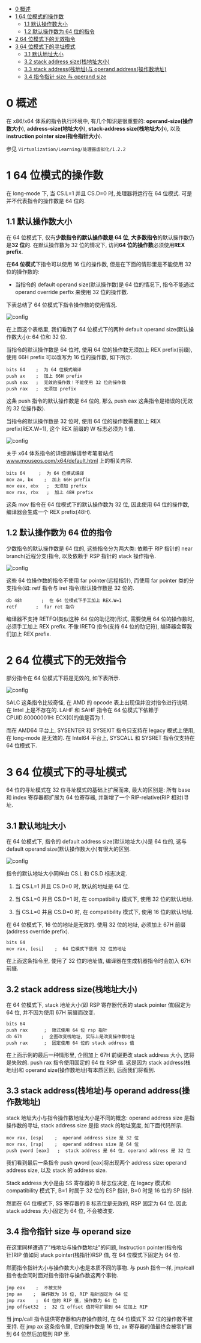 
<!-- @import "[TOC]" {cmd="toc" depthFrom=1 depthTo=6 orderedList=false} -->

<!-- code_chunk_output -->

- [0 概述](#0-概述)
- [1 64 位模式的操作数](#1-64-位模式的操作数)
  - [1.1 默认操作数大小](#11-默认操作数大小)
  - [1.2 默认操作数为 64 位的指令](#12-默认操作数为-64-位的指令)
- [2 64 位模式下的无效指令](#2-64-位模式下的无效指令)
- [3 64 位模式下的寻址模式](#3-64-位模式下的寻址模式)
  - [3.1 默认地址大小](#31-默认地址大小)
  - [3.2 stack address size(栈地址大小)](#32-stack-address-size栈地址大小)
  - [3.3 stack address(栈地址)与 operand address(操作数地址)](#33-stack-address栈地址与-operand-address操作数地址)
  - [3.4 指令指针 size 与 operand size](#34-指令指针-size-与-operand-size)

<!-- /code_chunk_output -->

# 0 概述

在 x86/x64 体系的指令执行环境中, 有几个知识是很重要的: **operand\-size(操作数大小**), **address\-size(地址大小**), **stack\-address size(栈地址大小**), 以及**instruction pointer size(指令指针大小**).

参见 `Virtualization/Learning/处理器虚拟化/1.2.2`
# 1 64 位模式的操作数

在 long\-mode 下, 当 CS.L=1 并且 CS.D=0 时, 处理器将运行在 64 位模式. 可是并不代表指令的操作数是 64 位的.

## 1.1 默认操作数大小

在 64 位模式下, 仅有**少数指令的默认操作数是 64 位**, **大多数指令**的默认操作数仍是**32 位**的. 在默认操作数为 32 位的情况下, 访问**64 位的操作数**必须使用**REX prefix**.

在**64 位模式**下指令可以使用 16 位的操作数, 但是在下面的情形里是不能使用 32 位的操作数的:

- 当指令的 default operand size(默认操作数)是 64 位的情况下, 指令不能通过 operand override perfix 来使用 32 位的操作数.

下表总结了 64 位模式下指令操作数的使用情况.

![config](./images/22.png)

在上面这个表格里, 我们看到了 64 位模式下的两种 default operand size(默认操作数大小): 64 位和 32 位.

当指令的默认操作数是 64 位时, 使用 64 位的操作数无须加上 REX prefix(前缀), 使用 66H prefix 可以改写为 16 位的操作数, 如下所示.

```assembly
bits 64    ;  为 64 位模式编译
push ax    ;  加上 66H prefix
push eax   ;  无效的操作数！不能使用 32 位的操作数
push rax   ;  无须加 prefix
```

这条 push 指令的默认操作数是 64 位的, 那么 push eax 这条指令是错误的(无效的 32 位操作数).

当指令的默认操作数是 32 位时, 使用 64 位的操作数需要加上 REX prefix(REX.W=1), 这个 REX 前缀的 W 标志必须为 1 值.

![config](./images/23.png)

关于 x64 体系指令的详细讲解请参考笔者站点 www.mouseos.com/x64/default.html 上的相关内容.

```assembly
bits 64     ;  为 64 位模式编译
mov ax, bx    ;  加上 66H prefix
mov eax, ebx   ;  无须加 prefix
mov rax, rbx   ;  加上 48H prefix
```

这条 mov 指令在 64 位模式下的默认操作数为 32 位, 因此使用 64 位的操作数, 编译器会生成一个 REX prefix(48H).

## 1.2 默认操作数为 64 位的指令

少数指令的默认操作数是 64 位的, 这些指令分为两大类: 依赖于 RIP 指针的 near branch(近程分支)指令, 以及依赖于 RSP 指针的 stack 操作指令.

![config](./images/24.png)

这些 64 位操作数的指令不使用 far pointer(远程指针), 而使用 far pointer 类的分支指令(如: retf 指令与 iret 指令)默认操作数是 32 位的.

```assembly
db 48h       ;  在 64 位模式下手工加上 REX.W=1
retf       ;  far ret 指令
```

编译器不支持 RETFQ(类似这种 64 位的助记符)形式, 需要使用 64 位的操作数时, 必须手工加上 REX prefix. 不像 IRETQ 指令(支持 64 位的助记符), 编译器会帮我们加上 REX prefix.

# 2 64 位模式下的无效指令

部分指令在 64 位模式下将是无效的, 如下表所示.

![config](./images/25.png)

SALC 这条指令比较奇怪, 在 AMD 的 opcode 表上出现但并没对指令进行说明. 在 Intel 上是不存在的. LAHF 和 SAHF 指令在 64 位模式下依赖于 CPUID.80000001H: ECX[0]的值是否为 1.

而在 AMD64 平台上, SYSENTER 和 SYSEXIT 指令只支持在 legacy 模式上使用, 在 long\-mode 是无效的. 在 Intel64 平台上, SYSCALL 和 SYSRET 指令仅支持在 64 位模式下.

# 3 64 位模式下的寻址模式

64 位的寻址模式在 32 位寻址模式的基础上扩展而来, 最大的区别是: 所有 base 和 index 寄存器都扩展为 64 位寄存器, 并新增了一个 RIP-relative(RIP 相对)寻址.

## 3.1 默认地址大小

在 64 位模式下, 指令的 default address size(默认地址大小)是 64 位的, 这与 default operand size(默认操作数大小)有很大的区别.

![config](./images/26.png)

指令的默认地址大小同样由 CS.L 和 CS.D 标志决定.

1) 当 CS.L=1 并且 CS.D=0 时, 默认的地址是 64 位.

2) 当 CS.L=0 并且 CS.D=1 时, 在 compatibility 模式下, 使用 32 位的默认地址.

3) 当 CS.L=0 并且 CS.D=0 时, 在 compatibility 模式下, 使用 16 位的默认地址.

在 64 位模式下, 16 位的地址是无效的. 使用 32 位的地址, 必须加上 67H 前缀(address override prefix).

```assembly
bits 64
mov rax, [esi]    ;  64 位模式下使用 32 位的地址
```

在上面这条指令里, 使用了 32 位的地址值, 编译器在生成机器指令时会加入 67H 前缀.

## 3.2 stack address size(栈地址大小)

在 64 位模式下, stack 地址大小(即 RSP 寄存器代表的 stack pointer 值)固定为 64 位, 并不因为使用 67H 前缀而改变.

```assembly
bits 64
push rax      ;  隐式使用 64 位 rsp 指针
db 67h       ;  企图改变栈地址, 实际上是改变操作数地址
push rax      ;  固定使用 64 位的 stack address 值
```

在上面示例的最后一种情形里, 企图加上 67H 前缀更改 stack address 大小, 这将是失败的. push rax 指令使用固定的 64 位 RSP 值. 这是因为 stack address(栈地址)和 operand size(操作数地址)有本质区别, 后面我们将看到.

## 3.3 stack address(栈地址)与 operand address(操作数地址)

stack 地址大小与指令操作数地址大小是不同的概念: operand address size 是指操作数的寻址, stack address size 是指 stack 的地址宽度, 如下面代码所示.

```assembly
mov rax, [esp]    ;  operand address size 是 32 位
mov rax, [rsp]    ;  operand address size 是 64 位
push qword [eax]   ;  stack address 是 64 位, operand address 是 32 位
```

我们看到最后一条指令 push qword [eax]将出现两个 address size: operand address size, 以及 stack 的 address size.

Stack address 大小是由 SS 寄存器的 B 标志位决定, 在 legacy 模式和 compatibility 模式下, B=1 时属于 32 位的 ESP 指针, B=0 时是 16 位的 SP 指针.

然而在 64 位模式下, SS 寄存器的 B 标志位是无效的, RSP 固定为 64 位. 因此 stack address 大小固定为 64 位, 不会被改变.

## 3.4 指令指针 size 与 operand size

在这里同样遭遇了"栈地址与操作数地址"的问题, Instruction pointer(指令指针)RIP 值如同 stack pointer(栈指针)RSP 值, 在 64 位模式下固定为 64 位.

然而指令指针大小与操作数大小也是本质不同的事物. 与 push 指令一样, jmp/call 指令也会同时面对指令指针与操作数这两个事物.

```assembly
jmp eax    ;  不被支持
jmp ax    ;  操作数为 16 位, RIP 指针固定为 64 位
jmp rax    ;  64 位的 RIP 值, 操作数为 64 位
jmp offset32  ;  32 位 offset 值符号扩展到 64 位加上 RIP
```

当 jmp/call 指令提供寄存器和内存操作数时, 在 64 位模式下 32 位的操作数不被支持. 在 jmp ax 这条指令里, 它的操作数是 16 位, ax 寄存器的值最终会被零扩展到 64 位然后加载到 RIP 里.